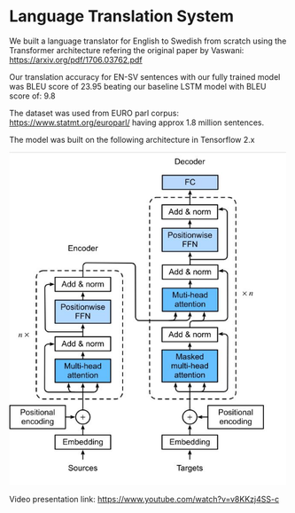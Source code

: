 # Language Translation System 
We built a language translator for English to Swedish from scratch using the Transformer architecture refering the original paper by Vaswani: https://arxiv.org/pdf/1706.03762.pdf

Our translation accuracy for EN-SV sentences with our fully trained model was BLEU score of 23.95 beating our baseline LSTM model with BLEU score of: 9.8

The dataset was used from EURO parl corpus: https://www.statmt.org/europarl/ having approx 1.8 million sentences.

The model was built on the following architecture in Tensorflow 2.x

<img src="https://github.com/jkenavdekar/Machine-Translation-using-Transformer/blob/main/transformer.JPG" width="500" height="600">

Video presentation link: https://www.youtube.com/watch?v=v8KKzj4SS-c
